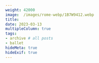 ```yaml
---
weight: 42000
image:  /images/rome-webp/1B7W9412.webp
title:
date: 2023-03-13
multipleColumn: true
tags:
- archive # all posts
- ballet
hideMeta: true
hideExif: true
---
```


